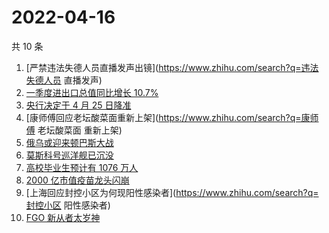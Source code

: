 # 2022-04-16

共 10 条

<!-- BEGIN ZHIHUSEARCH -->
<!-- 最后更新时间 Sat Apr 16 2022 00:17:46 GMT+0800 (China Standard Time) -->
1. [严禁违法失德人员直播发声出镜](https://www.zhihu.com/search?q=违法失德人员 直播发声)
1. [一季度进出口总值同比增长 10.7%](https://www.zhihu.com/search?q=一季度外贸进出口总值)
1. [央行决定于 4 月 25 日降准](https://www.zhihu.com/search?q=央行下调金融机构存款准备金率)
1. [康师傅回应老坛酸菜面重新上架](https://www.zhihu.com/search?q=康师傅 老坛酸菜面 重新上架)
1. [俄乌或迎来顿巴斯大战](https://www.zhihu.com/search?q=顿巴斯大战)
1. [莫斯科号巡洋舰已沉没](https://www.zhihu.com/search?q=莫斯科号巡洋舰沉没)
1. [高校毕业生预计有 1076 万人](https://www.zhihu.com/search?q=高校毕业生数量)
1. [2000 亿市值疫苗龙头闪崩](https://www.zhihu.com/search?q=疫苗龙头智飞生物)
1. [上海回应封控小区为何现阳性感染者](https://www.zhihu.com/search?q=封控小区 阳性感染者)
1. [FGO 新从者太岁神](https://www.zhihu.com/search?q=FGO太岁神)
<!-- END ZHIHUSEARCH -->
